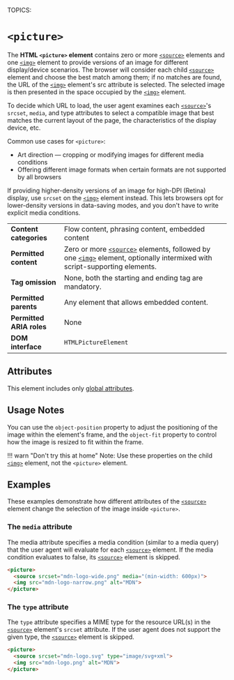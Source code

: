 TOPICS: <picture>

# `<picture>`

The **HTML `<picture>` element** contains zero or more [`<source>`](/en/webfrontend/<source>)
elements and one [`<img>`](/en/webfrontend/<img>) element to provide versions of an image for
different display/device scenarios. The browser will consider each child [`<source>`](/en/webfrontend/<source>)
element and choose the best match among them; if no matches are found, the URL of the
[`<img>`](/en/webfrontend/<img>) element's src attribute is selected. The selected image is then
presented in the space occupied by the [`<img>`](/en/webfrontend/<img>) element.

To decide which URL to load, the user agent examines each [`<source>`](/en/webfrontend/<source>)'s `srcset`,
`media`, and type attributes to select a compatible image that best matches the current
layout of the page, the characteristics of the display device, etc.

Common use cases for `<picture>`:

- Art direction — cropping or modifying images for different media conditions
- Offering different image formats when certain formats are not supported by all browsers

If providing higher-density versions of an image for high-DPI (Retina) display, use
`srcset` on the [`<img>`](/en/webfrontend/<img>) element instead. This lets browsers opt for lower-density
versions in data-saving modes, and you don't have to write explicit media conditions.

|  |  |
| :-- | :-- |
| **Content categories** | Flow content, phrasing content, embedded content |
| **Permitted content** | Zero or more [`<source>`](/en/webfrontend/<source>) elements, followed by one [`<img>`](/en/webfrontend/<img>) element, optionally intermixed with script-supporting elements. |
| **Tag omission** | None, both the starting and ending tag are mandatory. |
| **Permitted parents** | Any element that allows embedded content. |
| **Permitted ARIA roles** | None |
| **DOM interface** | `HTMLPictureElement` |

## Attributes

This element includes only [global attributes](/en/webfrontend/HTML_Global_Attributes).

## Usage Notes

You can use the `object-position` property to adjust the positioning of the image within the
element's frame, and the `object-fit` property to control how
the image is resized to fit within the frame.

!!! warn "Don't try this at home"
    Note: Use these properties on the child [`<img>`](/en/webfrontend/<img>) element, not the `<picture>`
    element.

## Examples

These examples demonstrate how different attributes of the [`<source>`](/en/webfrontend/<source>)
element change the selection of the image inside `<picture>`.

### The `media` attribute

The media attribute specifies a media condition (similar to a media query) that the user agent will
evaluate for each [`<source>`](/en/webfrontend/<source>) element. If the media condition evaluates
to false, its [`<source>`](/en/webfrontend/<source>) element is skipped.

```html
<picture>
  <source srcset="mdn-logo-wide.png" media="(min-width: 600px)">
  <img src="mdn-logo-narrow.png" alt="MDN">
</picture>
```

### The `type` attribute

The `type` attribute specifies a MIME type for the resource URL(s) in the
[`<source>`](/en/webfrontend/<source>) element's `srcset` attribute. If the user agent does not
support the given type, the [`<source>`](/en/webfrontend/<source>) element is skipped.

```html
​<picture>
  <source srcset="mdn-logo.svg" type="image/svg+xml">
  <img src="mdn-logo.png" alt="MDN">
</picture>
```
